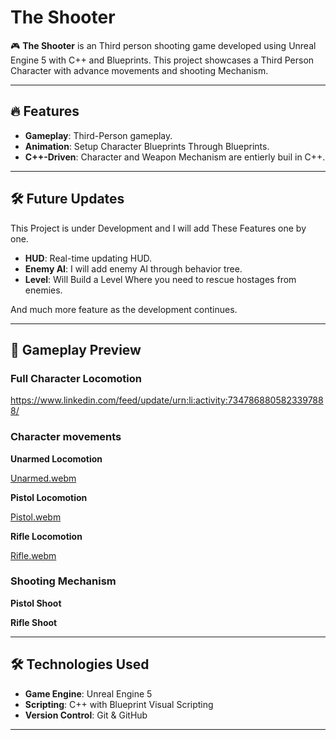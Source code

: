 # The Shooter

🎮 **The Shooter** is an Third person shooting game developed using Unreal Engine 5 with C++ and Blueprints. This project showcases a Third Person Character with advance movements and shooting Mechanism.

---

## 🔥 Features

- **Gameplay**: Third-Person gameplay.
- **Animation**: Setup Character Blueprints Through Blueprints.
- **C++-Driven**: Character and Weapon Mechanism are entierly buil in C++.

---

## 🛠️ Future Updates
This Project is under Development and I will add These Features one by one.
- **HUD**: Real-time updating HUD.
- **Enemy AI**: I will add enemy AI through behavior tree.
- **Level**: Will Build a Level Where you need to rescue hostages from enemies.

And much more feature as the development continues.

---

## 🎥 Gameplay Preview

### Full Character Locomotion

https://www.linkedin.com/feed/update/urn:li:activity:7347868805823397888/

### Character movements

**Unarmed Locomotion**

[Unarmed.webm](https://github.com/user-attachments/assets/387f9dea-a7f3-4169-9556-2de746218d68)

**Pistol Locomotion**

[Pistol.webm](https://github.com/user-attachments/assets/f7cc00a3-f128-4020-97d9-584030a87cc1)

**Rifle Locomotion**

[Rifle.webm](https://github.com/user-attachments/assets/bf8766ef-1749-461c-ad64-97cf5808af36)

### Shooting Mechanism

**Pistol Shoot**



**Rifle Shoot**



---

## 🛠️ Technologies Used

- **Game Engine**: Unreal Engine 5
- **Scripting**: C++ with Blueprint Visual Scripting
- **Version Control**: Git & GitHub

---


